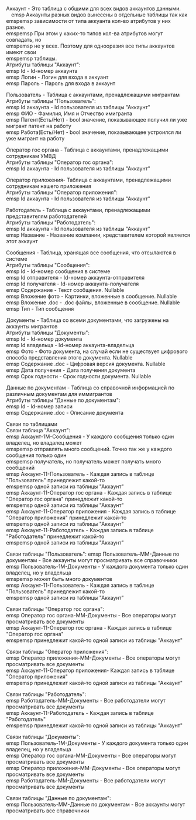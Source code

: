 Аккаунт - Это таблица с общими для всех видов аккаунтов данными.  
&emsp;emsp Аккаунты разных видов вынесены в отдельные таблицы так как  
emspemsp зависимости от типа аккуанта кол-во атрибутов у них разное.  
emspemsp При этом у каких-то типов кол-ва атрибутов могут совпадать, но  
emspemsp не у всех. Поэтому для однооразия все типы аккаунтов имеют свои  
emspemsp таблицы.  
Атрибуты таблицы "Аккаунт":  
emsp Id - Id-номер аккаунта  
emsp Логин - Логин для входа в аккуант  
emsp Пароль - Пароль для входа в аккаунт  
  
  
Пользователь - Таблица с аккаунтами, пренадлежащими мигрантам  
Атрибуты таблицы "Пользователь":  
emsp Id аккаунта - Id пользователя из таблицы "Аккаунт"  
emsp ФИО - Фамилия, Имя и Отчество имигранта  
emsp Патент(Есть/Нет) - bool значение, показывающее получил ли уже мигрант патент на работу  
emsp Работа(Есть/Нет) - bool значение, показывающее устроился ли уже мигрант на работу  
  
  
Оператор гос органа - Таблица с аккаунтами, пренадлежащими сотрудникам УМВД  
Атрибуты таблицы "Оператор гос органа":  
emsp Id аккаунта - Id пользователя из таблицы "Аккаунт"  
  
  
Оператор приложения- Таблица с аккаунтами, пренадлежащими сотрудникам нашего приложения  
Атрибуты таблицы "Оператор приложения":  
emsp Id аккаунта - Id пользователя из таблицы "Аккаунт"  
  
  
Работодатель - Таблица с аккаунтами, пренадлежащими представителям работодателей  
Атрибуты таблицы "Работодатель":  
emsp Id аккаунта - Id пользователя из таблицы "Аккаунт"  
emsp Название - Название компании, кредставителем которой является этот аккаунт  
  
  
Сообщения - Таблица, хранящая все сообщения, что отсылаются в системе  
Атрибуты таблицы "Сообщения":  
emsp Id - Id-номер сообщения в системе  
emsp Id отправителя - Id-номер аккаунта-отправителя  
emsp Id получателя - Id-номер аккаунта-получателя  
emsp Содержание - Текст сообщения. Nullable  
emsp Вложение фото - Картинки, вложенные в сообщение. Nullable  
emsp Вложение .doc - .doc файлы, вложенные в сообщение. Nullable  
emsp Тип - Тип сообщения  
  
  
Документы - Таблица со всеми документами, что загружены на аккаунты мигрантов  
Атрибуты таблицы "Документы":  
emsp Id - Id-номер документа  
emsp Id владельца - Id-номер аккаунта-владельца  
emsp Фото - Фото документа, на случай если не существует цифрового способа представления этого документа. Nullable  
emsp Содержание .doc - Цифровая версия документа. Nullable  
emsp Дата получения - Дата получения документа  
emsp Срок годности - Срок годности документа. Nullable  
  
  
Данные по документам - Таблица со справочной информацией по различным документам для иммигрантов  
Атрибуты таблицы "Данные по документам":  
emsp Id - Id-номер записи  
emsp Содержание .doc - Описание документа  
  
  
  
  
Связи по таблицами  
Связи таблица "Аккаунт":  
emsp Аккаунт-1М-Сообщения - У каждого сообщения только один владелец, но владалец может  
emspemsp отправлять много сообщений. Точно так же у каждого сообщения только один  
emspemsp получатель, но получатель может получать много сообщений  
emsp Аккаунт-11-Пользователь - Каждая запись в таблице "Пользователь" принедлежит какой-то  
emspemsp одной записи из таблицы "Аккаунт"  
emsp Аккаунт-11-Оператор гос органа - Каждая запись в таблице "Оператор гос органа" принедлежит какой-то  
emspemsp одной записи из таблицы "Аккаунт"  
emsp Аккаунт-11-Оператор приложения - Каждая запись в таблице "Оператор приложения" принедлежит какой-то  
emspemsp одной записи из таблицы "Аккаунт"  
emsp Аккаунт-11-Работодатель - Каждая запись в таблице "Работодатель" принедлежит какой-то  
emspemsp одной записи из таблицы "Аккаунт"  
  
    
Связи таблицы "Пользователь":
emsp Пользователь-ММ-Данные по документам - Все аккаунты могут просматривать все справочники  
emsp Пользователь-1М-Документы - У каждого документа только один владелец, но у владельца  
emspemsp может быть много документов  
emsp Аккаунт-11-Пользователь - Каждая запись в таблице "Пользователь" принедлежит какой-то  
emspemsp одной записи из таблицы "Аккаунт"  
  
  
Связи таблицы "Оператор гос органа":  
emsp Оператор гос органа-ММ-Документы - Все операторы могут просматривать все документы  
emsp Аккаунт-11-Оператор гос органа - Каждая запись в таблице "Оператор гос органа"  
emspemsp принедлежит какой-то одной записи из таблицы "Аккаунт"  
  
  
Связи таблицы "Оператор приложения":  
emsp Оператор приложения-ММ-Документы - Все операторы могут просматривать все документы  
emsp Аккаунт-11-Оператор приложения- Каждая запись в таблице "Оператор приложения"  
emspemsp принедлежит какой-то одной записи из таблицы "Аккаунт"  
  
  
Связи таблицы "Работодатель":  
emsp Работодатель-ММ-Документы - Все работодатели могут просматривать все документы  
emsp Аккаунт-11-Работодатель - Каждая запись в таблице "Работодатель"  
emspemsp принедлежит какой-то одной записи из таблицы "Аккаунт"  
  
  
Связи таблицы "Документы":  
emsp Пользователь-1М-Документы - У каждого документа только один владелец, но у владельца  
emsp Оператор гос органа-ММ-Документы - Все операторы могут просматривать все документы  
emsp Оператор приложения-ММ-Документы - Все операторы могут просматривать все документы  
emsp Работодатель-ММ-Документы - Все работодатели могут просматривать все документы  
  
  
Связи таблицы "Данные по документам":  
emsp Пользователь-ММ-Данные по документам - Все аккаунты могут просматривать все справочники  
  
  
